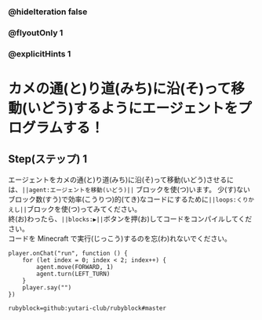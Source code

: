 ### @hideIteration false 
### @flyoutOnly 1
### @explicitHints 1


# カメの通(と)り道(みち)に沿(そ)って移動(いどう)するようにエージェントをプログラムする！

## Step(ステップ) 1 
エージェントをカメの通(と)り道(みち)に沿(そ)って移動(いどう)させるには、``||agent:エージェントを移動(いどう)||`` ブロックを使(つ)います。
少(す)ないブロック数(すう)で効率(こうりつ)的(てき)なコードにするために``||loops:くりかえし||``ブロックを使(つ)ってみてください。 </br>
終(お)わったら、``||blocks:▶||``ボタンを押(お)してコードをコンパイルしてください。 </br>
コードを Minecraft で実行(じっこう)するのを忘(わ)れないでください。

```ghost
player.onChat("run", function () {
    for (let index = 0; index < 2; index++) {
        agent.move(FORWARD, 1)
        agent.turn(LEFT_TURN)  	
    }
    player.say("")
})
``` 
```package
rubyblock=github:yutari-club/rubyblock#master
```

